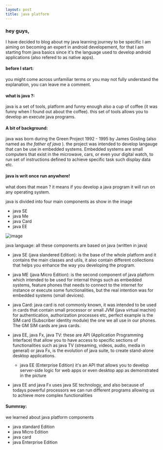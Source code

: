 ```yaml
---
layout: post
title: java platform
---
```


### hey guys,
I have decided to blog about my java learning journey to be specific I am aiming on becoming an expert in android developement, for that I am starting from java basics since it's the language used to develop android applications (also refered to as native apps).


#### before I start:

you might come across unfamiliar terms or you may not fully understand the explanation, you can leave me a comment.


#### what is java ?:
java is a set of tools, platform and funny enough also a cup of coffee (it was funny when I found out about the coffee).
this set of tools allows you to develop an execute java programs.
#### A bit of background:

java was born during the Green Project 1992 - 1995 by James Gosling (also named as <i>the father of java</i> ).
the project was intended to develop langauge that can be use in embedded systems. Embedded systems are small computers that exist in the microwave, cars, or even your digital watch, to run set of instructions defined to achieve specific task such display data etc.

#### java is writ once run anywhere!
what does that mean ?
it means if you develop a java program it will run on any operating system.

java is divided into four main components as show in the image

-  java SE
-  java Me
-  java Card
-  java EE

![image](../images/java-platform-componenet.png)

 java language: all these components are based on java (written in java)
- java SE (java slandered Edition): is the base of the whole platform and it contains the main classes and utils, it also contain different collections that helps you enhance the way you developing the program.
- java ME (java Micro Edition): is the second component of java platform which intended to be used for internal things such as embedded systems, feature phones that needs to connect to the internet for instance or execute some functionalities, but the real intention was for embedded systems (small devices).
- java Card: java card is not commonly known, it was intended to be used in cards that contain small processor or small JVM (java virtual machin) for authentication, authorization processes etc, perfect example is the SIM card (Subscriber identity module) the one we all use in our phones. The GM SIM cards are java cards.

- java EE, java Fx, java TV: these are API (Application Programming Interface) that allow you to have access to specific sections of functionalities such as java TV (streaming, videos, audio, media in general) or java Fx, is the evolution of java suite, to create stand-alone desktop applications.
    - java EE (Enterprise Edition) it's an API that allows you to develop server-side logic for web apps or even desktop app as demonstrated in the picture
 - java EE and java Fx uses java SE technology, and also because of todays powerful processors we can run different programs allowing us to achieve more complex functionalities

#### Summray:
 we learned about java platform components
 - java standard Edition
 - java Micro Edition
 - java card
 - java Enterprise Edition